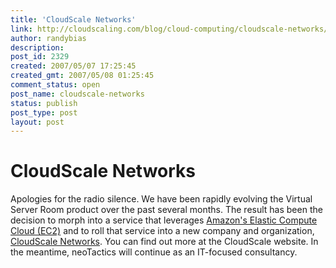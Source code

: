 ```yaml
---
title: 'CloudScale Networks'
link: http://cloudscaling.com/blog/cloud-computing/cloudscale-networks/
author: randybias
description: 
post_id: 2329
created: 2007/05/07 17:25:45
created_gmt: 2007/05/08 01:25:45
comment_status: open
post_name: cloudscale-networks
status: publish
post_type: post
layout: post
---
```


# CloudScale Networks

Apologies for the radio silence. We have been rapidly evolving the Virtual Server Room product over the past several months. The result has been the decision to morph into a service that leverages [Amazon's Elastic Compute Cloud (EC2)](http://www.amazon.com/gp/browse.html?node=201590011) and to roll that service into a new company and organization, [CloudScale Networks](http://www.cloudscale.net). You can find out more at the CloudScale website. In the meantime, neoTactics will continue as an IT-focused consultancy.